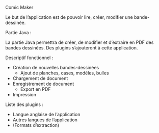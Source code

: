 Comic Maker

Le but de l’application est de pouvoir lire, créer, modifier une bande-dessinée.


Partie Java :

La partie Java permettra de créer, de modifier et d’extraire en PDF des bandes dessinées. Des plugins s’ajouteront à cette application.

Descriptif fonctionnel :

- Création de nouvelles bandes-dessinées
	- Ajout de planches, cases, modèles, bulles
- Chargement de document
- Enregistrement de document
	- Export en PDF
- Impression

Liste des plugins :

- Langue anglaise de l’application
- Autres langues de l’application
- (Formats d’extraction)
